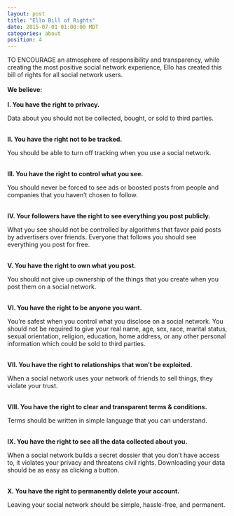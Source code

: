 ```yaml
---
layout: post
title: "Ello Bill of Rights"
date: 2015-07-01 01:00:00 MDT
categories: about
position: 4
---
```


TO ENCOURAGE an atmosphere of responsibility and transparency, while creating the most positive social network experience, Ello has created this bill of rights for all social network users.
<br>
<br>
**We believe:**
<br>
<br>
**I. You have the right to privacy.**

Data about you should not be collected, bought, or sold to third parties.<br><br>

**II. You have the right not to be tracked.**

You should be able to turn off tracking when you use a social network.<br><br>

**III. You have the right to control what you see.**

You should never be forced to see ads or boosted posts from people and companies that you haven’t chosen to follow.<br><br>

**IV. Your followers have the right to see everything you post publicly.**

What you see should not be controlled by algorithms that favor paid posts by advertisers over friends. Everyone that follows you should see everything you post for free.<br><br>

**V. You have the right to own what you post.**

You should not give up ownership of the things that you create when you post them on a social network.<br><br>

**VI. You have the right to be anyone you want.**

You’re safest when you control what you disclose on a social network. You should not be required to give your real name, age, sex, race, marital status, sexual orientation, religion, education, home address, or any other personal information which could be sold to third parties.<br><br>

**VII. You have the right to relationships that won’t be exploited.**

When a social network uses your network of friends to sell things, they violate your trust.<br><br>

**VIII. You have the right to clear and transparent terms & conditions.**

Terms should be written in simple language that you can understand.<br><br>

**IX. You have the right to see all the data collected about you.**

When a social network builds a secret dossier that you don’t have access to, it violates your privacy and threatens civil rights. Downloading your data should be as easy as clicking a button.<br><br>

**X. You have the right to permanently delete your account.**

Leaving your social network should be simple, hassle-free, and permanent.


